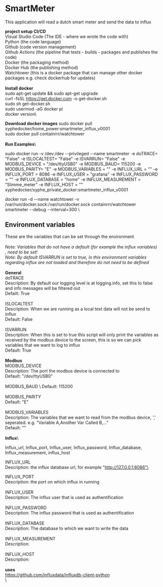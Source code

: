 # SmartMeter
This application will read a dutch smart meter and send the data to influx

**project setup CI/CD**\
Visual Studio Code (The IDE - where we wrote the code with)\
Python (the code language)\
Github (code version management) \
Github Actions (the pipeline that tests - builds - packages and publishes the code)\
Docker (the packaging method)\
Docker Hub (the publishing method)\
Watchtower (this is a docker package that can manage other docker packages e.g. check dockerhub for updates)\
\
**Install docker**\
sudo apt-get update && sudo apt-get upgrade\
curl -fsSL https://get.docker.com -o get-docker.sh\
sudo sh get-docker.sh\
sudo usermod -aG docker pi\
docker version\

**Download docker images**
sudo docker pull xyphedocker/home_power:smartmeter_influx_v0001\
sudo docker pull containrrr/watchtower\
\
**Run Examples**\

sudo docker run -v /dev:/dev --privileged --name smartmeter -e doTRACE= "False" -e ISLOCALTEST= "False" -e ISVARRUN= "False" -e MODBUS_DEVICE = "/dev/ttyUSB0" -e MODBUS_BAUD= 115200 -e MODBUS_PARITY= "E" -e MODBUS_VARIABLES = "" -e INFLUX_URL = "<server ip>" -e INFLUX_PORT = 8086 -e INFLUX_USER = "grafana" -e INFLUX_PASSWORD = "<influx password>" -e INFLUX_DATABASE = "home" -e INFLUX_MEASUREMENT = "Slimme_meter" -e INFLUX_HOST = "<fill in random device identifier>" xyphedocker/xyphe_private_docker:smartmeter_influx_v0001

docker run -d --name watchtower -v /var/run/docker.sock:/var/run/docker.sock containrrr/watchtower smartmeter --debug --interval=300
\
## Environment variables
These are the variables that can be set through the environment\
\
*Note: Variables that do not have a default (for example the influx variables) , need to be set!* \
*Note: By default ISVARRUN is set to true, in this environment variables regarding influx are not loaded and therefore do not need to be defined* \
\
**General**\
doTRACE\
Description: By default our logging level is at logging.info, set this to false and info messages will be filtered out\
Defailt: True \
\
ISLOCALTEST\
Description: When we are running as a local test data will not be send to influx\
Default: False\
\
ISVARRUN\
Description: When this is set to true this script will only print the variables as received by the modbus device to the screen, this is so we can pick variables that we want to log to influx\
Default: True\
\
**Modbus**\
MODBUS_DEVICE\
Description: The port the modbus device is connected to\
Default: "/dev/ttyUSB0"\
\
MODBUS_BAUD \ 
Default: 115200\
\
MODBUS_PARITY\
Default: "E" \
\
MODBUS_VARIABLES\
Description: The variables that we want to read from the modbus device, ',' seperated. e.g. "Variable A,Another Var Called B,..."  \
Default: ""\
\
**Influx**\

Influx_url, Influx_port, Influx_user, Influx_password, Influx_database, Influx_measurement, influx_host

INFLUX_URL\
Description: the influx database url, for example "http://127.0.0.1:8086"\

INFLUX_PORT\
Description: the port on which influx in running  
\
INFLUX_USER\
Description: The influx user that is used as authentification\
\
INFLUX_PASSWORD\
Description: The influx password that is used as authentification\
\
INFLUX_DATABASE\
Description: The database to which we want to write the data\
\
INFLUX_MEASUREMENT\
Description: \
\
INFLUX_HOST\
Description: \
\
**uses**\
https://github.com/influxdata/influxdb-client-python  \
\